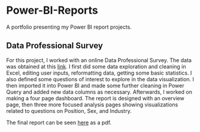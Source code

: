 # Power-BI-Reports
A portfolio presenting my Power BI report projects.

## Data Professional Survey
For this project, I worked with an online Data Professional Survey. The data was obtained at this [link](https://github.com/AlexTheAnalyst/Power-BI/blob/main/Power%20BI%20-%20Final%20Project.xlsx). I first did some data exploration and cleaning in Excel, editing user inputs, reformatting data, getting some basic statistics. I also defined some questions of interest to explore in the data visualization. I then imported it into Power BI and made some further cleaning in Power Query and added new data columns as necessary. Afterwards, I worked on making a four page dashboard. The report is designed with an overview page, then three more focused analysis pages showing visualizations related to questions on Position, Sex, and Industry.

The final report can be seen [here](https://drive.google.com/file/d/1CUA_A3zdatm_NutqVdXloP7kNfMstJ2f/view?usp=sharing) as a pdf.
